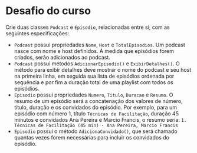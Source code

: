 ﻿# Desafio do curso
Crie duas classes `Podcast` e `Episodio`, relacionadas entre si, com as seguintes especificações:
* `Podcast` possui propriedades `Nome`, `Host` e `TotalEpisodios`. Um podcast nasce com nome e host definidos. À medida que episódios forem criados, serão adicionados ao podcast. 
* `Podcast` possui métodos `AdicionarEpisodio()` e `ExibirDetalhes()`. O método para exibir detalhes deve mostrar o nome do podcast e seu host na primeira linha, em seguida sua lista de episódios ordenada por sequência e por fim a duração total de uma playlist com todos os episódios.
* `Episodio` possui propriedades `Numero`, `Titulo`, `Duracao` e `Resumo`. O resumo de um episódio será a concatenação dos valores de número, título, duração e os convidados do episódio. Por exemplo, para um episódio com número 1, título `Técnicas de Facilitação`, duração 45 minutos e convidados Ana Pereira e Marcio Francis, o resumo seria: `1. Técnicas de Facilitação (45 min) - Ana Pereira, Marcio Francis`
* `Episodio` possui o método `AdicionaConvidado()`, que será chamado quantas vezes forem necessárias para incluir os convidados do episódio.
